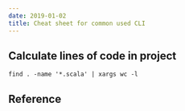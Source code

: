 ```yaml
---
date: 2019-01-02
title: Cheat sheet for common used CLI
---
```


## Calculate lines of code in project
```
find . -name '*.scala' | xargs wc -l
```  

## Reference


